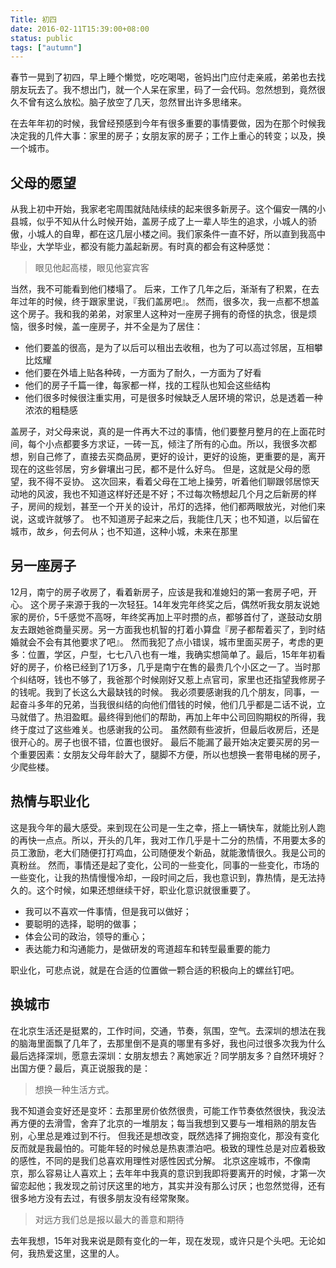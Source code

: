 ```yaml
---
Title: 初四
date: 2016-02-11T15:39:00+08:00
status: public
tags: ["autumn"]
---
```


春节一晃到了初四，早上睡个懒觉，吃吃喝喝，爸妈出门应付走亲戚，弟弟也去找朋友玩去了。我不想出门，就一个人呆在家里，码了一会代码。忽然想到，竟然很久不曾有这么放松。脑子放空了几天，忽然冒出许多思绪来。

在去年年初的时候，我曾经预感到今年有很多重要的事情要做，因为在那个时候我决定我的几件大事：家里的房子；女朋友家的房子；工作上重心的转变；以及，换一个城市。
## 父母的愿望
从我上初中开始，我家老宅周围就陆陆续续的起来很多新房子。这个偏安一隅的小县城，似乎不知从什么时候开始，盖房子成了上一辈人毕生的追求，小城人的骄傲，小城人的自卑，都在这几层小楼之间。我们家条件一直不好，所以直到我高中毕业，大学毕业，都没有能力盖起新房。有时真的都会有这种感觉：
> 眼见他起高楼，眼见他宴宾客

当然，我不可能看到他们楼塌了。
后来，工作了几年之后，渐渐有了积累，在去年过年的时候，终于跟家里说，『我们盖房吧』。
然而，很多次，我一点都不想盖这个房子。我和我的弟弟，对家里人这种对一座房子拥有的奇怪的执念，很是烦恼，很多时候，盖一座房子，并不全是为了居住：
* 他们要盖的很高，是为了以后可以租出去收租，也为了可以高过邻居，互相攀比炫耀
* 他们要在外墙上贴各种砖，一方面为了耐久，一方面为了好看
* 他们的房子千篇一律，每家都一样，找的工程队也知会这些结构
* 他们很多时候很注重实用，可是很多时候缺乏人居环境的常识，总是透着一种浓浓的粗糙感

盖房子，对父母来说，真的是一件再大不过的事情，他们要整月整月的在上面花时间，每个小点都要多方求证，一砖一瓦，倾注了所有的心血。所以，我很多次都想，别自己修了，直接去买商品房，更好的设计，更好的设施，更重要的是，离开现在的这些邻居，穷乡僻壤出刁民，都不是什么好鸟。
但是，这就是父母的愿望，我不得不妥协。
这次回来，看着父母在工地上操劳，听着他们聊跟邻居惊天动地的风波，我也不知道这样好还是不好；不过每次畅想起几个月之后新房的样子，房间的规划，甚至一个开关的设计，吊灯的选择，他们都两眼放光，对他们来说，这或许就够了。
也不知道房子起来之后，我能住几天；也不知道，以后留在城市，故乡，何去何从；也不知道，这种小城，未来在那里

## 另一座房子
12月，南宁的房子收房了，看着新房子，应该是我和准媳妇的第一套房子吧，开心。
这个房子来源于我的一次轻狂。14年发完年终奖之后，偶然听我女朋友说她家的房价，5千感觉不高呀，年终奖再加上平时攒的点，都够首付了，遂鼓动女朋友去跟她爸商量买房。另一方面我也机智的打着小算盘『房子都帮着买了，到时结婚就会不会有其他要求了吧』。
然而我犯了点小错误，城市里面买房子，考虑的更多：位置，学区，户型，七七八八也有一堆，我确实想简单了。最后，15年年初看好的房子，价格已经到了1万多，几乎是南宁在售的最贵几个小区之一了。当时那个纠结呀，钱也不够了，我爸那个时候刚好又惹上点官司，家里也还指望我修房子的钱呢。我到了长这么大最缺钱的时候。
我必须要感谢我的几个朋友，同事，一起奋斗多年的兄弟，当我很纠结的向他们借钱的时候，他们几乎都是二话不说，立马就借了。热泪盈眶。最终得到他们的帮助，再加上年中公司回购期权的所得，我终于度过了这些难关。也感谢我的公司。
虽然颇有些波折，但最后收房后，还是很开心的。房子也很不错，位置也很好。
最后不能漏了最开始决定要买房的另一个重要因素：女朋友父母年龄大了，腿脚不方便，所以也想换一套带电梯的房子，少爬些楼。

## 热情与职业化
这是我今年的最大感受。来到现在公司是一生之幸，搭上一辆快车，就能比别人跑的再快一点点。所以，开头的几年，我对工作几乎是十二分的热情，不用要太多的员工激励，老大们随便打打鸡血，公司随便发个新品，就能激情很久。我是公司的真粉丝。
然而，事情还是起了变化，公司的一些变化，同事的一些变化，市场的一些变化，让我的热情慢慢冷却，一段时间之后，我也意识到，靠热情，是无法持久的。这个时候，如果还想继续干好，职业化意识就很重要了。
* 我可以不喜欢一件事情，但是我可以做好；
* 要聪明的选择，聪明的做事；
* 体会公司的政治，领导的重心；
* 表达能力和沟通能力，是做研发的弯道超车和转型最重要的能力

职业化，可悲点说，就是在合适的位置做一颗合适的积极向上的螺丝钉吧。

## 换城市
在北京生活还是挺累的，工作时间，交通，节奏，氛围，空气。去深圳的想法在我的脑海里面飘了几年了，去那里倒不是真的哪里有多好，我也问过很多次我为什么最后选择深圳，愿意去深圳：女朋友想去？离她家近？同学朋友多？自然环境好？出国方便？最后，真正说服我的是：
> 想换一种生活方式。

我不知道会变好还是变坏：去那里房价依然很贵，可能工作节奏依然很快，我没法再方便的去滑雪，舍弃了北京的一堆朋友；每当我想到又要与一堆相熟的朋友告别，心里总是难过到不行。
但我还是想改变，既然选择了拥抱变化，那没有变化反而就是我最怕的。可能年轻的时候总是热衷漂泊吧。极致的理性总是对应着极致的感性，不同的是我们总喜欢用理性对感性因式分解。
北京这座城市，不像南京，那么容易让人喜欢上；去年年中我真的意识到我即将要离开的时候，才第一次留恋起他；我发现之前讨厌这里的地方，其实并没有那么讨厌；也忽然觉得，还有很多地方没有去过，有很多朋友没有经常聚聚。
> 对远方我们总是报以最大的善意和期待

去年我想，15年对我来说是颇有变化的一年，现在发现，或许只是个头吧。无论如何，我热爱这里，这里的人。